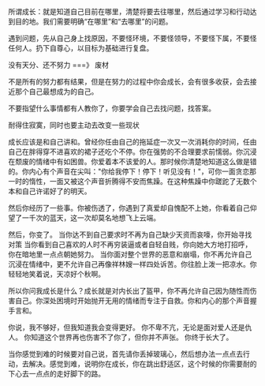 所谓成长：就是知道自己目前在哪里，清楚将要去往哪里，然后通过学习和行动达到目的地。我们需要明确“在哪里”和“去哪里”的问题。

遇到问题，先从自己身上找原因，不要怪环境，不要怪领导，不要怪下属，不要怪任何人。扔下自尊心，以目标为基础进行复盘。

没有天分、还不努力 ===》 废材

不是所有的努力都有结果，但是在努力的过程中你会成长，会有很多收获，会去接近那个自己最想成为的自己。  

不要指望什么事情都有人教你了，你要学会自己去找问题，找答案。

耐得住寂寞，同时也要主动去改变一些现状

成长应该是和自己讲和。曾经你任由自己的拖延症一次又一次消耗你的时间，任由自己在胖得穿不进喜欢的裙子还吃个不停。你在强势的不合理要求前懦弱。你沉浸在颓废的情绪中有如困兽。你爱着本不该爱的人。那时候你清楚地知道这么做是错的。你内心有个声音在尖叫："你给我停下！停下！听见没有！"，可你一面贪恋那一时的惰性，一面又被这个声音折腾得不安而焦躁。在这种焦躁中你蹉跎了无数个本和自己许诺好了的明天。

然后你经历了一些事。你被伤透了，你遇到了真爱却自愧配不上她，你看着自己仰望了一千次的蓝天，这一次却莫名地想飞上云端。

然后，你变了。
当你达不到自己要求时不再为自己缺少天资而哀嚎，你开始寻找对策
当你看到自己喜欢的人时不再穷装逼或者自轻自贱，你向她大方地打招呼，你在暗地里一点点朝她努力。
当你面对整个世界的恶意和崩塌，你不再允许自己沉浸在情绪中，更不允许自己再像祥林嫂一样四处诉苦。你往脸上泼一把凉水。你轻轻地笑着说，天凉好个秋啊。

所以你问我成长是什么？成长就是对内长出了盔甲，你不再允许自己因为随性而伤害自己。你深处困境时开始抛开无用的情绪而专注于自救。你和内心的那个声音握手言和。

你说，我不够好，但我知道我会变得更好。
你不卑不亢，无论是面对爱人还是仇人。
你知道这个世界再也伤害不了你了，但你并不声张。
你终于长大了。

当你感觉到难的时候要对自己说，首先请你丢掉玻璃心，然后想办法一点点去行动，去解决。感觉到难，说明你在成长，你在跳出舒适区，这个时候的你需要耐的下心去一点点的走好脚下的路。

